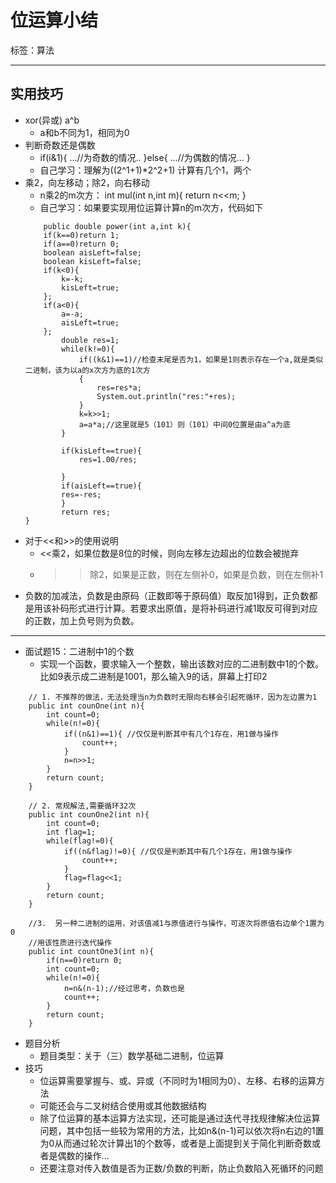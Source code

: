 # 位运算小结

标签：算法

---

## 实用技巧

- xor(异或) a^b
	- a和b不同为1，相同为0
- 判断奇数还是偶数
	- if(i&1){
	...//为奇数的情况..
	}else{
	...//为偶数的情况...
	}
	- 自己学习：理解为((2^1+1)*2^2+1) 计算有几个1，两个
- 乘2，向左移动；除2，向右移动
	- n乘2的m次方：
	int mul(int n,int m){
		return n<<m; }
	- 自己学习：如果要实现用位运算计算n的m次方，代码如下
	```
	    public double power(int a,int k){
        if(k==0)return 1;
        if(a==0)return 0;
        boolean aisLeft=false;
        boolean kisLeft=false;
        if(k<0){
            k=-k;
            kisLeft=true;
        };
        if(a<0){
            a=-a;
            aisLeft=true;
        };
            double res=1;
            while(k!=0){
                if((k&1)==1)//检查末尾是否为1，如果是1则表示存在一个a,就是类似二进制，该为以a的x次方为底的1次方
                {
                    res=res*a;
                    System.out.println("res:"+res);
                }
                k=k>>1;
                a=a*a;//这里就是5（101）则（101）中间0位置是由a^a为底
            }

            if(kisLeft==true){
                res=1.00/res;

            }
            if(aisLeft==true){
            res=-res;
            }
            return res;
    }
	```
- 对于<<和>>的使用说明
	- <<乘2，如果位数是8位的时候，则向左移左边超出的位数会被抛弃
	- >>除2，如果是正数，则在左侧补0，如果是负数，则在左侧补1
- 负数的加减法，负数是由原码（正数即等于原码值）取反加1得到，正负数都是用该补码形式进行计算。若要求出原值，是将补码进行减1取反可得到对应的正数，加上负号则为负数。

---

- 面试题15：二进制中1的个数
	- 实现一个函数，要求输入一个整数，输出该数对应的二进制数中1的个数。比如9表示成二进制是1001，那么输入9的话，屏幕上打印2

```
    // 1. 不推荐的做法，无法处理当n为负数时无限向右移会引起死循环，因为左边置为1
    public int counOne(int n){
        int count=0;
        while(n!=0){
            if((n&1)==1){ //仅仅是判断其中有几个1存在，用1做与操作
                count++;
            }
            n=n>>1;
        }
        return count;
    }

    // 2. 常规解法,需要循环32次
    public int counOne2(int n){
        int count=0;
        int flag=1;
        while(flag!=0){
            if((n&flag)!=0){ //仅仅是判断其中有几个1存在，用1做与操作
                count++;
            }
            flag=flag<<1;
        }
        return count;
    }

	//3.  另一种二进制的运用，对该值减1与原值进行与操作，可逐次将原值右边单个1置为0
    //用该性质进行迭代操作
    public int countOne3(int n){
        if(n==0)return 0;
        int count=0;
        while(n!=0){
            n=n&(n-1);//经过思考，负数也是
            count++;
        }
        return count;
    }
```

- 题目分析
	- 题目类型：关于（三）数学基础二进制，位运算
- 技巧
	- 位运算需要掌握与、或、异或（不同时为1相同为0）、左移、右移的运算方法
	- 可能还会与二叉树结合使用或其他数据结构
	- 除了位运算的基本运算方法实现，还可能是通过迭代寻找规律解决位运算问题，其中包括一些较为常用的方法，比如n&(n-1)可以依次将n右边的1置为0从而通过轮次计算出1的个数等，或者是上面提到关于简化判断奇数或者是偶数的操作...
	- 还要注意对传入数值是否为正数/负数的判断，防止负数陷入死循环的问题